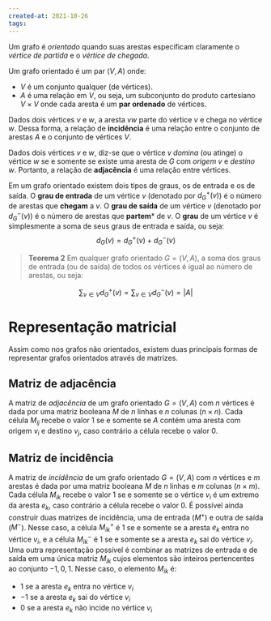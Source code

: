 ```yaml
---
created-at: 2021-10-26
tags:
---
```

Um grafo é *orientado* quando suas arestas especificam claramente o *vértice de partida* e o *vértice de chegada*.

Um grafo orientado é um par $(V, A)$ onde:
- $V$ é um conjunto qualquer (de vértices).
- $A$ é uma relação em $V$, ou seja, um subconjunto do produto cartesiano $V \times V$ onde cada aresta é um **par ordenado** de vértices.

Dados dois vértices $v$ e $w$, a aresta $vw$ parte do vértice $v$ e chega no vértice $w$. Dessa forma, a relação de **incidência** é uma relação entre o conjunto de arestas $A$ e o conjunto de vértices $V$.

Dados dois vértices $v$ e $w$, diz-se que o vértice $v$ *domina* (ou atinge) o vértice $w$ se e somente se existe uma aresta de $G$ com *origem* $v$ e *destino* $w$. Portanto, a relação de **adjacência** é uma relação entre vértices.

Em um grafo orientado existem dois tipos de graus, os de entrada e os de saída.
O **grau de entrada** de um vértice $v$ (denotado por $d_{G}^{+}(v)$) é o número de arestas que **chegam** a $v$.
O **grau de saída** de um vértice $v$ (denotado por $d_{G}^{-}(v)$) é o número de arestas que **partem*** de $v$.
O **grau** de um vértice $v$ é simplesmente a soma de seus graus de entrada e saída, ou seja:
$$
d_G(v) = d_G^{+}(v) + d_G^{-}(v)
$$

> **Teorema 2**
> Em qualquer grafo orientado $G = (V,A)$, a soma dos graus de entrada (ou de saída) de todos os vértices é igual ao número de arestas, ou seja:

$$
\sum_{v \in V}{d_G^+(v)} = \sum_{v \in V}{d_G^-(v)} = |A|
$$

# Representação matricial
Assim como nos grafos não orientados, existem duas principais formas de representar grafos orientados através de matrizes.

## Matriz de adjacência
A matriz de *adjacência* de um grafo orientado $G = (V, A)$ com $n$ vértices é dada por uma matriz booleana $M$ de $n$ linhas e $n$ colunas ($n \times n$). Cada célula $M_{ij}$ recebe o valor $1$ se e somente se $A$ contém uma aresta com origem $v_i$ e destino $v_j$, caso contrário a célula recebe o valor $0$.

## Matriz de incidência
A matriz de *incidência* de um grafo orientado $G = (V,A)$ com $n$ vértices e $m$ arestas é dada por uma matriz booleana $M$ de $n$ linhas e $m$ colunas ($n \times m$). Cada célula $M_{ik}$ recebe o valor $1$ se e somente se o vértice $v_i$ é um extremo da aresta $e_k$, caso contrário a célula recebe o valor $0$.
É possível ainda construir duas matrizes de incidência, uma de entrada ($M^+$) e outra de saída ($M^-$). Nesse caso, a célula $M_{ik}^+$ é $1$ se e somente se a aresta $e_k$ entra no vértice $v_i$, e a célula $M_{ik}^-$ é $1$ se e somente se a aresta $e_k$ sai do vértice $v_i$.
Uma outra representação possível é combinar as matrizes de entrada e de saída em uma única matriz $M_{ik}$ cujos elementos são inteiros pertencentes ao conjunto ${-1, 0, 1}$. Nesse caso, o elemento $M_{ik}$ é:
- $1$ se a aresta $e_k$ entra no vértice $v_i$
- $-1$ se a aresta $e_k$ sai do vértice $v_i$
- $0$ se a aresta $e_k$ não incide no vértice $v_i$